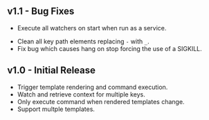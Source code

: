 ## v1.1 - Bug Fixes
+ Execute all watchers on start when run as a service.
* Clean all key path elements replacing `-` with `_`.
* Fix bug which causes hang on stop forcing the use of a SIGKILL.

## v1.0 - Initial Release
+ Trigger template rendering and command execution.
+ Watch and retrieve context for multiple keys.
+ Only execute command when rendered templates change.
+ Support multple templates.
